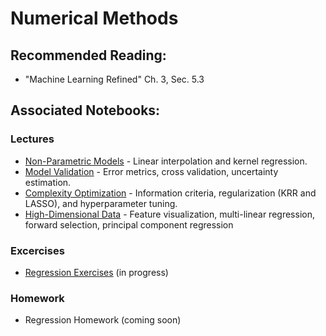 # Numerical Methods

## Recommended Reading:

- "Machine Learning Refined" Ch. 3, Sec. 5.3

## Associated Notebooks:

### Lectures
- [Non-Parametric Models](lecture-non_parametric_models.ipynb) - Linear interpolation and kernel regression.
- [Model Validation](lecture-model_validation.ipynb) - Error metrics, cross validation, uncertainty estimation.
- [Complexity Optimization](lecture-numerical_optimization.ipynb) - Information criteria, regularization (KRR and LASSO), and hyperparameter tuning.
- [High-Dimensional Data](lecture-numerical_optimization.ipynb) - Feature visualization, multi-linear regression, forward selection, principal component regression

### Excercises
- [Regression Exercises](exercises-regression.ipynb) (in progress)

### Homework
- Regression Homework (coming soon)

